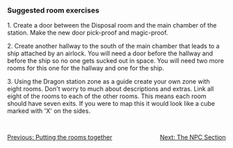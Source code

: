 <div class="mw-parser-output"><h3><span class="mw-headline" id="Suggested_room_exercises">Suggested room exercises</span></h3>
<p>	1. Create a door between the Disposal room and the main chamber
	of the station.  Make the new door pick-proof and magic-proof.
</p><p>	2. Create another hallway to the south of the main chamber that leads
	to a ship attached by an airlock.  You will need a door before the
	hallway and before the ship so no one gets sucked out in space.  You
	will need two more rooms for this one for the hallway and one for the
	ship.
</p><p>	3. Using the Dragon station zone as a guide create your own zone with
	eight  rooms.  Don't worry to much about descriptions and extras.  Link all
	eight of the rooms to each of the other rooms.  This means each room
	should have seven exits.  If you were to map this it would look like a
	cube marked with 'X' on the sides.
</p>
<div style="padding-top: 30px; padding-bottom: 20px; text-align: left;float:left;width:50%;"><a href="./Manual:Zone-Manual-The-Room-Section-Putting-the-rooms-together" title="Manual:Zone Manual/The Room Section/Putting the rooms together">Previous: Putting the rooms together</a></div>
<div style="padding-top: 30px; padding-bottom: 20px; text-align: right;float:right;width:50%;"><a href="./Manual:Zone-Manual-The-NPC-Section" title="Manual:Zone Manual/The NPC Section">Next: The NPC Section</a></div></div>